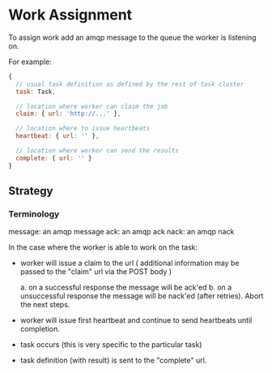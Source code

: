 # Work Assignment

To assign work add an amqp message to the queue the worker is listening
on.

For example:

```js
{
  // usual task definition as defined by the rest of task cluster
  task: Task,

  // location where worker can claim the job
  claim: { url: 'http://...' },

  // location where to issue heartbeats
  heartbeat: { url: '' },

  // location where worker can send the results
  complete: { url: '' }
}
```

## Strategy

### Terminology

message: an amqp message
ack: an amqp ack
nack: an amqp nack

In the case where the worker is able to work on the task:

  - worker will issue a claim to the url ( additional information may be
    passed to the "claim" url via the POST body )
    
      a. on a successful response the message will be ack'ed
      b. on a unsuccessful response the message will be nack'ed (after
         retries). Abort the next steps.

  - worker will issue first heartbeat and continue to send heartbeats
    until completion.

  - task occurs (this is very specific to the particular
    task)

  - task definition (with result) is sent to the "complete" url.
